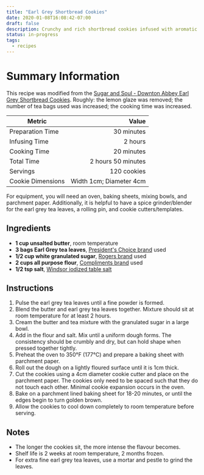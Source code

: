 ```yaml
---
title: "Earl Grey Shortbread Cookies"
date: 2020-01-08T16:08:42-07:00
draft: false
description: Crunchy and rich shortbread cookies infused with aromatic Earl Grey tea leaves. 
status: in-progress
tags:
  - recipes
---
```


# Summary Information

This recipe was modified from the [Sugar and Soul - Downton Abbey Earl Grey Shortbread Cookies](https://www.sugarandsoul.co/downton-abbey-earl-grey-cookies#wprm-recipe-container-24785).
Roughly: the lemon glaze was removed; the number of tea bags used was increased; the cooking time was increased.

| Metric            | Value                   |
|-------------------|------------------------:|
| Preparation Time  | 30 minutes              |
| Infusing Time     | 2 hours                 |
| Cooking Time      | 20 minutes              |
| Total Time        | 2 hours 50 minutes      |
| Servings          | 120 cookies             |
| Cookie Dimensions | Width 1cm; Diameter 4cm |

For equipment, you will need an oven, baking sheets, mixing bowls, and parchment paper.
Additionally, it is helpful to have a spice grinder/blender for the earl grey tea leaves, a rolling pin, and cookie cutters/templates.

## Ingredients

- **1 cup unsalted butter**, room temperature
- **3 bags Earl Grey tea leaves**, [President's Choice brand](http://www.presidentschoice.ca/en_CA/products/productlisting/pc-earl-grey-premium-black-tea.html) used
- **1/2 cup white granulated sugar**, [Rogers brand](https://www.lanticrogers.com/en/products/fine-white/) used
- **2 cups all purpose flour**, [Compliments brand](https://www.compliments.ca/en/product/all-purpose-flour-00055742511888/) used
- **1/2 tsp salt**, [Windsor iodized table salt](http://windsorsalt.com/products/table-salt-and-household-salt/)

## Instructions

1. Pulse the earl grey tea leaves until a fine powder is formed.
2. Blend the butter and earl grey tea leaves together. Mixture should sit at room temperature for at least 2 hours.
3. Cream the butter and tea mixture with the granulated sugar in a large bowl.
4. Add in the flour and salt. Mix until a uniform dough forms.
  The consistency should be crumbly and dry, but can hold shape when pressed together tightly.
5. Preheat the oven to 350°F (177°C) and prepare a baking sheet with parchment paper.
5. Roll out the dough on a lightly floured surface until it is 1cm thick.
6. Cut the cookies using a 4cm diameter cookie cutter and place on the parchment paper.
  The cookies only need to be spaced such that they do not touch each other. Minimal cookie expansion occurs in the oven.
7. Bake on a parchment lined baking sheet for 18-20 minutes, or until the edges begin to turn golden brown.
8. Allow the cookies to cool down completely to room temperature before serving.

## Notes

* The longer the cookies sit, the more intense the flavour becomes.
* Shelf life is 2 weeks at room temperature, 2 months frozen.
* For extra fine earl grey tea leaves, use a mortar and pestle to grind the leaves.
